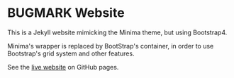 # BUGMARK Website

This is a Jekyll website mimicking the Minima theme, but using Bootstrap4.

Minima's wrapper is replaced by BootStrap's container, in order to use
Bootstrap's grid system and other features.

See the [live website](http://bugmark.github.io/website/) on GitHub pages.
